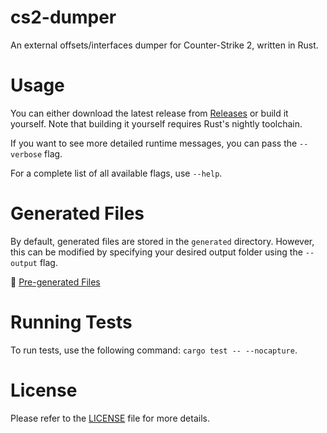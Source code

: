 # cs2-dumper

An external offsets/interfaces dumper for Counter-Strike 2, written in Rust.

# Usage

You can either download the latest release from [Releases](https://github.com/a2x/cs2-dumper/releases) or build it yourself. Note that building it yourself requires Rust's nightly toolchain.

If you want to see more detailed runtime messages, you can pass the `--verbose` flag.

For a complete list of all available flags, use `--help`.

# Generated Files

By default, generated files are stored in the `generated` directory. However, this can be modified by specifying your desired output folder using the `--output` flag.

📂 [Pre-generated Files](./generated)

# Running Tests
To run tests, use the following command: `cargo test -- --nocapture`.

# License

Please refer to the [LICENSE](./LICENSE) file for more details.